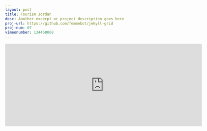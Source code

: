```yaml
---
layout: post
title: Tourism Jordan
desc: Another excerpt or project description goes here
proj-url: https://github.com/femmebot/jekyll-grid
proj-num: 07
vimeonumber: 134468068
---
```


<iframe src="https://player.vimeo.com/video/134468068" width="640" height="269" frameborder="0" webkitallowfullscreen mozallowfullscreen allowfullscreen></iframe>
